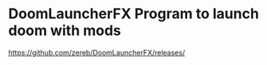 # DoomLauncherFX Program to launch doom with mods
https://github.com/zereb/DoomLauncherFX/releases/

